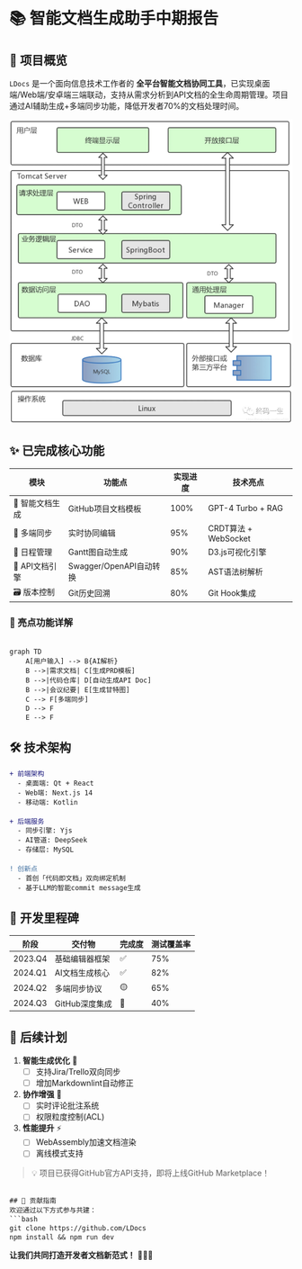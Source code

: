 # 📚 智能文档生成助手中期报告

## 🚀 项目概览

`LDocs` 是一个面向信息技术工作者的 **全平台智能文档协同工具**，已实现桌面端/Web端/安卓端三端联动，支持从需求分析到API文档的全生命周期管理。项目通过AI辅助生成+多端同步功能，降低开发者70%的文档处理时间。

![系统架构图](https://github.com/luobiwen/LDocs/blob/main/image/4.png)

## ✨ 已完成核心功能

| 模块            | 功能点                      | 实现进度 | 技术亮点                 |
|-----------------|---------------------------|----------|-------------------------|
| 📄 智能文档生成   | GitHub项目文档模板         | 100%     | GPT-4 Turbo + RAG       |
| 🔄 多端同步      | 实时协同编辑               | 95%      | CRDT算法 + WebSocket    |
| 📅 日程管理      | Gantt图自动生成            | 90%      | D3.js可视化引擎         |
| 🧩 API文档引擎   | Swagger/OpenAPI自动转换    | 85%      | AST语法树解析           |
| 🗃️ 版本控制     | Git历史回溯                | 80%      | Git Hook集成            |

### 🌟 亮点功能详解

```mermaid

graph TD
    A[用户输入] --> B{AI解析}
    B -->|需求文档| C[生成PRD模板]
    B -->|代码仓库| D[自动生成API Doc]
    B -->|会议纪要| E[生成甘特图]
    C --> F[多端同步]
    D --> F
    E --> F

```

## 🛠️ 技术架构
```diff
+ 前端架构
  - 桌面端: Qt + React
  - Web端: Next.js 14 
  - 移动端: Kotlin 

+ 后端服务
  - 同步引擎: Yjs 
  - AI管道: DeepSeek 
  - 存储层: MySQL

! 创新点
  - 首创「代码即文档」双向绑定机制
  - 基于LLM的智能commit message生成
```

## 📅 开发里程碑
| 阶段       | 交付物                      | 完成度 | 测试覆盖率 |
|-----------|---------------------------|--------|-----------|
| 2023.Q4   | 基础编辑器框架             | ✅     | 75%       |
| 2024.Q1   | AI文档生成核心             | ✅     | 82%       |
| 2024.Q2   | 多端同步协议               | 🟡     | 65%       |
| 2024.Q3   | GitHub深度集成            | 🚧     | 40%       |

## 📌 后续计划
1. **智能生成优化** 🔧
   - [ ] 支持Jira/Trello双向同步
   - [ ] 增加Markdownlint自动修正

2. **协作增强** 👥
   - [ ] 实时评论批注系统
   - [ ] 权限粒度控制(ACL)

3. **性能提升** ⚡
   - [ ] WebAssembly加速文档渲染
   - [ ] 离线模式支持

> 💡 项目已获得GitHub官方API支持，即将上线GitHub Marketplace！
```

## 🤝 贡献指南
欢迎通过以下方式参与共建：
```bash
git clone https://github.com/LDocs
npm install && npm run dev
```

**让我们共同打造开发者文档新范式！** 🚀🚀🚀

